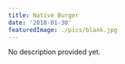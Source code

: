 ```yaml
---
title: Native Burger
date: '2018-01-30'
featuredImage: ./pics/blank.jpg
---
```


No description provided yet.
